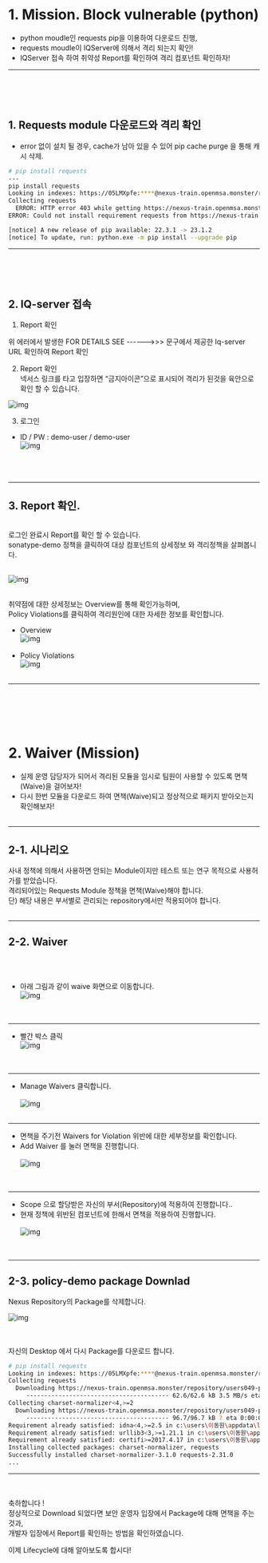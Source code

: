 # 1. Mission. Block vulnerable (python)
* python moudle인 requests pip을 이용하여 다운로드 진행,
* requests moudle이 IQServer에 의해서 격리 되는지 확인! 
* IQServer 접속 하여 취약성 Report를 확인하여 격리 컴포넌트 확인하자! 
---
<br><br><br>
## 1. Requests module 다운로드와 격리 확인

* error 없이 설치 될 경우, cache가 남아 있을 수 있어 pip cache purge 을 통해 캐시 삭제.


``` bash
# pip install requests
---
pip install requests
Looking in indexes: https://05LMXpfe:****@nexus-train.openmsa.monster/repository/users049-pypi-proxy/simple
Collecting requests
  ERROR: HTTP error 403 while getting https://nexus-train.openmsa.monster/repository/users049-pypi-proxy/packages/requests/2.31.0/requests-2.31.0-py3-none-any.whl#sha256=58cd2187c01e70e6e26505bca751777aa9f2ee0b7f4300988b709f44e013003f (from https://nexus-train.openmsa.monster/repository/users049-pypi-proxy/simple/requests/) (requires-python:>=3.7)
ERROR: Could not install requirement requests from https://nexus-train.openmsa.monster/repository/users049-pypi-proxy/packages/requests/2.31.0/requests-2.31.0-py3-none-any.whl#sha256=58cd2187c01e70e6e26505bca751777aa9f2ee0b7f4300988b709f44e013003f because of HTTP error 403 Client Error: -------------------->>> REQUESTED ITEM IS QUARANTINED -------------------->>> FOR DETAILS SEE ------>>> http://iq-train.openmsa.monster:8070/ui/links/repositories/quarantinedComponent/ZmYxOTBkMjc1ZWVkNDVmOGFhNzcxMzA0YzU1MzFlYzk <<<------ for url: https://nexus-train.openmsa.monster/repository/users049-pypi-proxy/packages/requests/2.31.0/requests-2.31.0-py3-none-any.whl for URL https://nexus-train.openmsa.monster/repository/users049-pypi-proxy/packages/requests/2.31.0/requests-2.31.0-py3-none-any.whl#sha256=58cd2187c01e70e6e26505bca751777aa9f2ee0b7f4300988b709f44e013003f (from https://nexus-train.openmsa.monster/repository/users049-pypi-proxy/simple/requests/) (requires-python:>=3.7)

[notice] A new release of pip available: 22.3.1 -> 23.1.2
[notice] To update, run: python.exe -m pip install --upgrade pip
```
---
<br><br><br>

## 2. IQ-server 접속
1.  Report 확인 

위 에러에서 발생한 FOR DETAILS SEE ------>>>  문구에서 제공한 Iq-server URL 확인하여 Report 확인 


2. Report 확인 <br>
넥서스 링크를 타고 입장하면 “금지아이콘”으로 표시되어 격리가 된것을 육안으로 확인 할 수 있습니다.

![img](https://github.com/OSCKOREA-WORKSHOP/NEXUS-FIREWALL-202306/blob/master/img/python_fw_img/2-nexus_report_icon-fail.png)

3. 로그인
* ID / PW : demo-user / demo-user <br>
![img](https://github.com/OSCKOREA-WORKSHOP/NEXUS-FIREWALL-202306/blob/master/img/python_fw_img/3.iq-login.png)
<br><br><br><br>
---
## 3. Report 확인.
<br> 
로그인 완료시 Report를 확인 할 수 있습니다.<br>
sonatype-demo 정책을 클릭하여 대상 컴포넌트의 상세정보 와 격리정책을 살펴봅니다. <br><br>

![img](https://github.com/OSCKOREA-WORKSHOP/NEXUS-FIREWALL-202306/blob/master/img/python_fw_img/3-nexus_report.png) <br><br>

취약점에 대한 상세정보는 Overview를 통해 확인가능하며,   
Policy Violations를 클릭하여 격리원인에 대한 자세한 정보를 확인합니다.
* Overview <br>
![img](https://github.com/OSCKOREA-WORKSHOP/NEXUS-FIREWALL-202306/blob/master/img/python_fw_img/4.iq-Overview.png) <br><br>
* Policy Violations <br>
![img](https://github.com/OSCKOREA-WORKSHOP/NEXUS-FIREWALL-202306/blob/master/img/python_fw_img/4-iq-Policy-Violations.png) <br><br>

---

<br><br><br><br>
# 2. Waiver (Mission)
* 실제 운영 담당자가 되어서 격리된 모듈을 임시로 팀원이 사용할 수 있도록 면책(Waive)을 걸어보자!
* 다시 한번 모듈을 다운로드 하여 면책(Waive)되고 정상적으로 패키지 받아오는지 확인해보자!
<br><br>

---

## 2-1. 시나리오

사내 정책에 의해서 사용하면 안되는 Module이지만 테스트 또는 연구 목적으로 사용허가를 받았습니다. <br> 
격리되어있는 Requests Module 정책을 면책(Waive)해야 합니다.<br>
단) 해당 내용은 부서별로 관리되는 repository에서만 적용되어야 합니다. <br><br>

---

## 2-2. Waiver
<br><br>

* 아래 그림과 같이 waive 화면으로 이동합니다. <br>
![img](https://github.com/OSCKOREA-WORKSHOP/NEXUS-FIREWALL-202306/blob/master/img/python_fw_img/3-nexus_report.png) <br><br><br>

---

* 빨간 박스 클릭 <br>
![img](https://github.com/OSCKOREA-WORKSHOP/NEXUS-FIREWALL-202306/blob/master/img/python_fw_img/4-iq-Policy-Violations.png) <br><br><br>

---

* Manage Waivers 클릭합니다. <br><br>
![img](https://github.com/OSCKOREA-WORKSHOP/NEXUS-FIREWALL-202306/blob/master/img/python_fw_img/2-2-manage-waivers.png) <br><br>

---

* 면책을 주기전 Waivers for Violation 위반에 대한 세부정보를 확인합니다.
* Add Waiver 를 눌러 면책을 진행합니다. <br><br>
![img](https://github.com/OSCKOREA-WORKSHOP/NEXUS-FIREWALL-202306/blob/master/img/python_fw_img/2-2-Add-Waiver.png) <br><br><br>

---

* Scope 으로 할당받은 자신의 부서(Repository)에 적용하여 진행합니다..
* 현재 정책에 위반된 컴포넌트에 한해서 면책을 적용하여 진행합니다.<br><br>
![img](https://github.com/OSCKOREA-WORKSHOP/NEXUS-FIREWALL-202306/blob/master/img/python_fw_img/2-2-Waiver-Configuration.png) <br><br><br>


---

## 2-3. policy-demo package Downlad

Nexus Repository의 Package를 삭제합니다.

![img](https://github.com/OSCKOREA-WORKSHOP/NEXUS-FIREWALL-202306/blob/master/img/python_fw_img/5-nexus-delete-component.png) <br><br><br>

자신의 Desktop 에서 다시 Package를 다운로드 합니다.

``` bash
# pip install requests
Looking in indexes: https://05LMXpfe:****@nexus-train.openmsa.monster/repository/users049-pypi-proxy/simple
Collecting requests
  Downloading https://nexus-train.openmsa.monster/repository/users049-pypi-proxy/packages/requests/2.31.0/requests-2.31.0-py3-none-any.whl (62 kB)
     ---------------------------------------- 62.6/62.6 kB 3.5 MB/s eta 0:00:00
Collecting charset-normalizer<4,>=2
  Downloading https://nexus-train.openmsa.monster/repository/users049-pypi-proxy/packages/charset-normalizer/3.1.0/charset_normalizer-3.1.0-cp311-cp311-win_amd64.whl (96 kB)
     ---------------------------------------- 96.7/96.7 kB ? eta 0:00:00
Requirement already satisfied: idna<4,>=2.5 in c:\users\이동원\appdata\local\programs\python\python311\lib\site-packages (from requests) (2.8)
Requirement already satisfied: urllib3<3,>=1.21.1 in c:\users\이동원\appdata\local\programs\python\python311\lib\site-packages (from requests) (1.25.11)
Requirement already satisfied: certifi>=2017.4.17 in c:\users\이동원\appdata\local\programs\python\python311\lib\site-packages (from requests) (2023.5.7)
Installing collected packages: charset-normalizer, requests
Successfully installed charset-normalizer-3.1.0 requests-2.31.0
...
```

---
<br><br>
축하합니다 !<br> 
정상적으로 Download 되었다면 보안 운영자 입장에서 Package에 대해 면책을 주는것과,<br>
개발자 입장에서 Report를 확인하는 방법을 확인하였습니다.

이제 Lifecycle에 대해 알아보도록 합시다!


